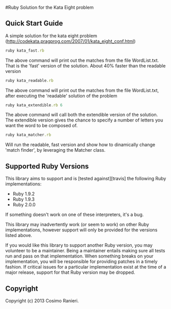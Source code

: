 #Ruby Solution for the Kata Eight problem

## Quick Start Guide
A simple solution for the kata eight problem  (http://codekata.pragprog.com/2007/01/kata_eight_conf.html)

```ruby
ruby kata_fast.rb
```
The above command will print out the matches from the file WordList.txt. That is the 'fast' version of the solution.
About 40% faster than the readable version


```ruby
ruby kata_readable.rb
```
The above command will print out the matches from the file WordList.txt, after executing the 'readable' solution of the problem


```ruby
ruby kata_extendible.rb 6
```
The above command will call both the extendible version of the solution.
The extendible version gives the chance to specify a number of letters you want the word to be composed of.

```ruby
ruby kata_matcher.rb
```
Will run the readable, fast version and show how to dinamically change 'match finder', by leveraging the Matcher class.

## Supported Ruby Versions
This library aims to support and is [tested against][travis] the following Ruby
implementations:

* Ruby 1.9.2
* Ruby 1.9.3
* Ruby 2.0.0

If something doesn't work on one of these interpreters, it's a bug.

This library may inadvertently work (or seem to work) on other Ruby
implementations, however support will only be provided for the versions listed
above.

If you would like this library to support another Ruby version, you may
volunteer to be a maintainer. Being a maintainer entails making sure all tests
run and pass on that implementation. When something breaks on your
implementation, you will be responsible for providing patches in a timely
fashion. If critical issues for a particular implementation exist at the time
of a major release, support for that Ruby version may be dropped.


## Copyright
Copyright (c) 2013 Cosimo Ranieri.
